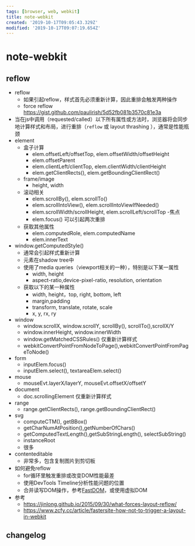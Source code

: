 ```yaml
---
tags: [browser, web, webkit]
title: note-webkit
created: '2019-10-17T09:05:43.329Z'
modified: '2019-10-17T09:07:19.654Z'
---
```


# note-webkit


## reflow
- reflow
    - 如果引起reflow，样式首先必须重新计算，因此重排会触发两种操作
    - force reflow https://gist.github.com/paulirish/5d52fb081b3570c81e3a
- 当在js中调用（requested/called）以下所有属性或方法时，浏览器将会同步地计算样式和布局，进行重排（`reflow` 或 layout thrashing ），通常是性能瓶颈
- element
    - 盒子计算
        - elem.offsetLeft/offsetTop, elem.offsetWidth/offsetHeight
        - elem.offsetParent
        - elem.clientLeft/clientTop, elem.clientWidth/clientHeight
        - elem.getClientRects(), elem.getBoundingClientRect()
    - frame/image
        - height, width
    - 滚动相关
        - elem.scrollBy(), elem.scrollTo()
        - elem.scrollIntoView(), elem.scrollIntoViewIfNeeded()
        - elem.scrollWidth/scrollHeight, elem.scrollLeft/scrollTop
    -焦点
        - elem.focus() 可以引起两次重排
    - 获取其他属性
        - elem.computedRole, elem.computedName
        - elem.innerText
- window.getComputedStyle()
    - 通常会引起样式重新计算
    - 元素在shadow tree中
    - 使用了media queries（viewport相关的一种），特别是以下某一属性
        - width, height
        - aspect-ratio,device-pixel-ratio, resolution, orientation
    - 获取以下的某一种属性
        - width, height，top, right, bottom, left
        - margin,padding
        - transform, translate, rotate, scale
        - x, y, rx, ry
- window
    - window.scrollX, window.scrollY, scrollBy(), scrollTo(),scrollX/Y
    - window.innerHeight, window.innerWidth
    - window.getMatchedCSSRules() 仅重新计算样式
    - webkitConvertPointFromNodeToPage(),webkitConvertPointFromPageToNode()
- form
    - inputElem.focus()
    - inputElem.select(), textareaElem.select()
- mouse
    - mouseEvt.layerX/layerY, mouseEvt.offsetX/offsetY
- document
    - doc.scrollingElement 仅重新计算样式
- range
    - range.getClientRects(), range.getBoundingClientRect()
- svg
    - computeCTM(), getBBox()
    - getCharNumAtPosition(),getNumberOfChars()
    - getComputedTextLength(),getSubStringLength(), selectSubString()
    - instanceRoot
    - 很多
- contenteditable
    - 非常多，包含复制图片到剪切板
- 如何避免reflow
    - for循环里触发重排或改变DOM性能最差
    - 使用DevTools Timeline分析性能问题的位置
    - 合并读写DOM操作，参考[FastDOM](https://github.com/wilsonpage/fastdom)，或使用虚拟DOM
- 参考
    - https://jinlong.github.io/2015/09/30/what-forces-layout-reflow/
    - https://www.zcfy.cc/article/fastersite-how-not-to-trigger-a-layout-in-webkit

## changelog

